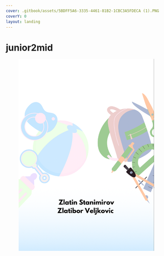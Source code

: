 ```yaml
---
cover: .gitbook/assets/5BDFF5A6-3335-4461-81B2-1CBC3A5FDECA (1).PNG
coverY: 0
layout: landing
---
```


# junior2mid

<figure><img src=".gitbook/assets/cover.png" alt=""><figcaption></figcaption></figure>
